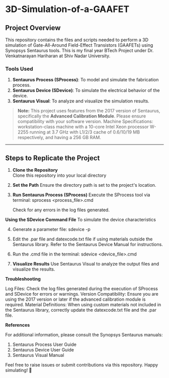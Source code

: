 # 3D-Simulation-of-a-GAAFET

## Project Overview

This repository contains the files and scripts needed to perform a 3D simulation of Gate-All-Around Field-Effect Transistors (GAAFETs) using Synopsys Sentaurus tools. This is my final year BTech Project under Dr. Venkatnarayan Hariharan at Shiv Nadar University.
### Tools Used
1. **Sentaurus Process (SProcess)**: To model and simulate the fabrication process.  
2. **Sentaurus Device (SDevice)**: To simulate the electrical behavior of the device.  
3. **Sentaurus Visual**: To analyze and visualize the simulation results.  

> **Note:** This project uses features from the 2017 version of Sentaurus, specifically the **Advanced Calibration Module**. Please ensure compatibility with your software version.
> Machine Specifications: workstation-class machine with a 10-core Intel Xeon processor W-2255 running at 3.7 GHz with L1/2/3 cache of 0.6/10/19 MB respectively, and having a 256 GB RAM.

---

## Steps to Replicate the Project

1. **Clone the Repository**  
   Clone this repository into your local directory

2. **Set the Path**
   Ensure the directory path is set to the project's location.

3. **Run Sentaurus Process (SProcess)**
   Execute the SProcess tool via terminal:
   sprocess <process_file>.cmd

   Check for any errors in the log files generated.

**Using the SDevice Command File**
To simulate the device characteristics

4. Generate a parameter file:
   sdevice -p

5. Edit the .par file and datexcode.txt file if using materials outside the Sentaurus library. Refer to the Sentaurus Device Manual for instructions.

6. Run the .cmd file in the terminal:
   sdevice <device_file>.cmd

7. **Visualize Results**
   Use Sentaurus Visual to analyze the output files and visualize the results.

**Troubleshooting**

Log Files: Check the log files generated during the execution of SProcess and SDevice for errors or warnings.
Version Compatibility: Ensure you are using the 2017 version or later if the advanced calibration module is required.
Material Definitions: When using custom materials not included in the Sentaurus library, correctly update the datexcode.txt file and the .par file.

**References**

For additional information, please consult the Synopsys Sentaurus manuals:

1) Sentaurus Process User Guide
2) Sentaurus Device User Guide
3) Sentaurus Visual Manual

Feel free to raise issues or submit contributions via this repository. Happy simulating! 🚀

